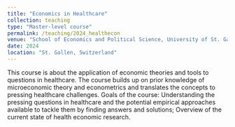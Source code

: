 ```yaml
---
title: "Economics in Healthcare"
collection: teaching
type: "Master-level course"
permalink: /teaching/2024_healthecon
venue: "School of Economics and Political Science, University of St. Gallen"
date: 2024
location: "St. Gallen, Switzerland"
---
```


This course is about the application of economic theories and tools to questions in healthcare. The course builds up on
prior knowledge of microeconomic theory and econometrics and translates the concepts to pressing healthcare challenges.
Goals of the course: Understanding the pressing questions in healthcare and the potential empirical approaches available
to tackle them by finding answers and solutions; Overview of the current state of health economic research.
